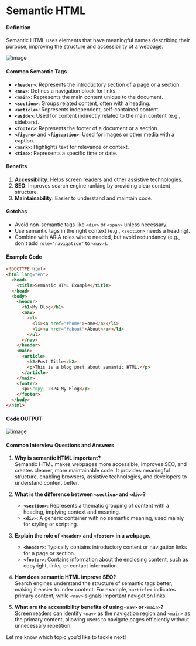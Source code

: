 # Semantic HTML

#### Definition

Semantic HTML uses elements that have meaningful names describing their purpose, improving the structure and accessibility of a webpage.

![image](https://github.com/user-attachments/assets/711bb61c-1df0-4d07-8b77-f25081c9480c)


#### Common Semantic Tags

- **`<header>`**: Represents the introductory section of a page or a section.
- **`<nav>`**: Defines a navigation block for links.
- **`<main>`**: Represents the main content unique to the document.
- **`<section>`**: Groups related content, often with a heading.
- **`<article>`**: Represents independent, self-contained content.
- **`<aside>`**: Used for content indirectly related to the main content (e.g., sidebars).
- **`<footer>`**: Represents the footer of a document or a section.
- **`<figure>`** and **`<figcaption>`**: Used for images or other media with a caption.
- **`<mark>`**: Highlights text for relevance or context.
- **`<time>`**: Represents a specific time or date.

#### Benefits

1. **Accessibility**: Helps screen readers and other assistive technologies.
2. **SEO**: Improves search engine ranking by providing clear content structure.
3. **Maintainability**: Easier to understand and maintain code.

#### Gotchas

- Avoid non-semantic tags like `<div>` or `<span>` unless necessary.
- Use semantic tags in the right context (e.g., `<section>` needs a heading).
- Combine with ARIA roles where needed, but avoid redundancy (e.g., don't add `role="navigation"` to `<nav>`).

#### Example Code

```html
<!DOCTYPE html>
<html lang="en">
  <head>
    <title>Semantic HTML Example</title>
  </head>
  <body>
    <header>
      <h1>My Blog</h1>
      <nav>
        <ul>
          <li><a href="#home">Home</a></li>
          <li><a href="#about">About</a></li>
        </ul>
      </nav>
    </header>
    <main>
      <article>
        <h2>Post Title</h2>
        <p>This is a blog post about semantic HTML.</p>
      </article>
    </main>
    <footer>
      <p>&copy; 2024 My Blog</p>
    </footer>
  </body>
</html>
```

#### Code OUTPUT
![image](https://github.com/user-attachments/assets/d250c56a-22bd-4460-a92a-be6f952cadad)


#### Common Interview Questions and Answers

1. **Why is semantic HTML important?**  
   Semantic HTML makes webpages more accessible, improves SEO, and creates cleaner, more maintainable code. It provides meaningful structure, enabling browsers, assistive technologies, and developers to understand content better.

2. **What is the difference between `<section>` and `<div>`?**

   - **`<section>`**: Represents a thematic grouping of content with a heading, implying context and meaning.
   - **`<div>`**: A generic container with no semantic meaning, used mainly for styling or scripting.

3. **Explain the role of `<header>` and `<footer>` in a webpage.**

   - **`<header>`**: Typically contains introductory content or navigation links for a page or section.
   - **`<footer>`**: Contains information about the enclosing content, such as copyright, links, or contact information.

4. **How does semantic HTML improve SEO?**  
   Search engines understand the structure of semantic tags better, making it easier to index content. For example, `<article>` indicates primary content, while `<nav>` signals important navigation links.

5. **What are the accessibility benefits of using `<nav>` or `<main>`?**  
   Screen readers can identify `<nav>` as the navigation region and `<main>` as the primary content, allowing users to navigate pages efficiently without unnecessary repetition.

Let me know which topic you’d like to tackle next!

